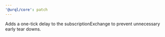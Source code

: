 ```yaml
---
'@urql/core': patch
---
```


Adds a one-tick delay to the subscriptionExchange to prevent unnecessary early tear downs.
